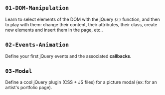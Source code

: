 ## `01-DOM-Manipulation`
Learn to select elements of the DOM with the jQuery `$()` function, and then to play with them: change their content, their attributes, their class, create new elements and insert them in the page, etc..

## `02-Events-Animation`
Define your first jQuery events and the associated **callbacks**.


## `03-Modal`
Define a cool jQuery plugin (CSS + JS files) for a picture modal (ex: for an artist's portfolio page).
